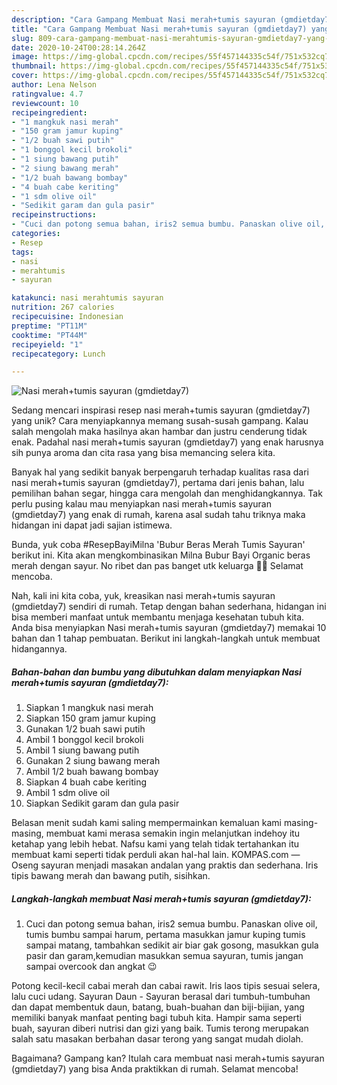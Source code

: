 ```yaml
---
description: "Cara Gampang Membuat Nasi merah+tumis sayuran (gmdietday7) yang Menggugah Selera"
title: "Cara Gampang Membuat Nasi merah+tumis sayuran (gmdietday7) yang Menggugah Selera"
slug: 809-cara-gampang-membuat-nasi-merahtumis-sayuran-gmdietday7-yang-menggugah-selera
date: 2020-10-24T00:28:14.264Z
image: https://img-global.cpcdn.com/recipes/55f457144335c54f/751x532cq70/nasi-merahtumis-sayuran-gmdietday7-foto-resep-utama.jpg
thumbnail: https://img-global.cpcdn.com/recipes/55f457144335c54f/751x532cq70/nasi-merahtumis-sayuran-gmdietday7-foto-resep-utama.jpg
cover: https://img-global.cpcdn.com/recipes/55f457144335c54f/751x532cq70/nasi-merahtumis-sayuran-gmdietday7-foto-resep-utama.jpg
author: Lena Nelson
ratingvalue: 4.7
reviewcount: 10
recipeingredient:
- "1 mangkuk nasi merah"
- "150 gram jamur kuping"
- "1/2 buah sawi putih"
- "1 bonggol kecil brokoli"
- "1 siung bawang putih"
- "2 siung bawang merah"
- "1/2 buah bawang bombay"
- "4 buah cabe keriting"
- "1 sdm olive oil"
- "Sedikit garam dan gula pasir"
recipeinstructions:
- "Cuci dan potong semua bahan, iris2 semua bumbu. Panaskan olive oil, tumis bumbu sampai harum, pertama masukkan jamur kuping tumis sampai matang, tambahkan sedikit air biar gak gosong, masukkan gula pasir dan garam,kemudian masukkan semua sayuran, tumis jangan sampai overcook dan angkat 😉"
categories:
- Resep
tags:
- nasi
- merahtumis
- sayuran

katakunci: nasi merahtumis sayuran 
nutrition: 267 calories
recipecuisine: Indonesian
preptime: "PT11M"
cooktime: "PT44M"
recipeyield: "1"
recipecategory: Lunch

---
```



![Nasi merah+tumis sayuran (gmdietday7)](https://img-global.cpcdn.com/recipes/55f457144335c54f/751x532cq70/nasi-merahtumis-sayuran-gmdietday7-foto-resep-utama.jpg)

Sedang mencari inspirasi resep nasi merah+tumis sayuran (gmdietday7) yang unik? Cara menyiapkannya memang susah-susah gampang. Kalau salah mengolah maka hasilnya akan hambar dan justru cenderung tidak enak. Padahal nasi merah+tumis sayuran (gmdietday7) yang enak harusnya sih punya aroma dan cita rasa yang bisa memancing selera kita.

Banyak hal yang sedikit banyak berpengaruh terhadap kualitas rasa dari nasi merah+tumis sayuran (gmdietday7), pertama dari jenis bahan, lalu pemilihan bahan segar, hingga cara mengolah dan menghidangkannya. Tak perlu pusing kalau mau menyiapkan nasi merah+tumis sayuran (gmdietday7) yang enak di rumah, karena asal sudah tahu triknya maka hidangan ini dapat jadi sajian istimewa.

Bunda, yuk coba #ResepBayiMilna &#39;Bubur Beras Merah Tumis Sayuran&#39; berikut ini‬. Kita akan mengkombinasikan Milna Bubur Bayi Organic beras merah dengan sayur. No ribet dan pas banget utk keluarga 🤗💕 Selamat mencoba.


Nah, kali ini kita coba, yuk, kreasikan nasi merah+tumis sayuran (gmdietday7) sendiri di rumah. Tetap dengan bahan sederhana, hidangan ini bisa memberi manfaat untuk membantu menjaga kesehatan tubuh kita. Anda bisa menyiapkan Nasi merah+tumis sayuran (gmdietday7) memakai 10 bahan dan 1 tahap pembuatan. Berikut ini langkah-langkah untuk membuat hidangannya.

<!--inarticleads1-->

##### Bahan-bahan dan bumbu yang dibutuhkan dalam menyiapkan Nasi merah+tumis sayuran (gmdietday7):

1. Siapkan 1 mangkuk nasi merah
1. Siapkan 150 gram jamur kuping
1. Gunakan 1/2 buah sawi putih
1. Ambil 1 bonggol kecil brokoli
1. Ambil 1 siung bawang putih
1. Gunakan 2 siung bawang merah
1. Ambil 1/2 buah bawang bombay
1. Siapkan 4 buah cabe keriting
1. Ambil 1 sdm olive oil
1. Siapkan Sedikit garam dan gula pasir


Belasan menit sudah kami saling mempermainkan kemaluan kami masing-masing, membuat kami merasa semakin ingin melanjutkan indehoy itu ketahap yang lebih hebat. Nafsu kami yang telah tidak tertahankan itu membuat kami seperti tidak perduli akan hal-hal lain. KOMPAS.com — Oseng sayuran menjadi masakan andalan yang praktis dan sederhana. Iris tipis bawang merah dan bawang putih, sisihkan. 

<!--inarticleads2-->

##### Langkah-langkah membuat Nasi merah+tumis sayuran (gmdietday7):

1. Cuci dan potong semua bahan, iris2 semua bumbu. Panaskan olive oil, tumis bumbu sampai harum, pertama masukkan jamur kuping tumis sampai matang, tambahkan sedikit air biar gak gosong, masukkan gula pasir dan garam,kemudian masukkan semua sayuran, tumis jangan sampai overcook dan angkat 😉


Potong kecil-kecil cabai merah dan cabai rawit. Iris laos tipis sesuai selera, lalu cuci udang. Sayuran Daun - Sayuran berasal dari tumbuh-tumbuhan dan dapat membentuk daun, batang, buah-buahan dan biji-bijian, yang memiliki banyak manfaat penting bagi tubuh kita. Hampir sama seperti buah, sayuran diberi nutrisi dan gizi yang baik. Tumis terong merupakan salah satu masakan berbahan dasar terong yang sangat mudah diolah. 

Bagaimana? Gampang kan? Itulah cara membuat nasi merah+tumis sayuran (gmdietday7) yang bisa Anda praktikkan di rumah. Selamat mencoba!
